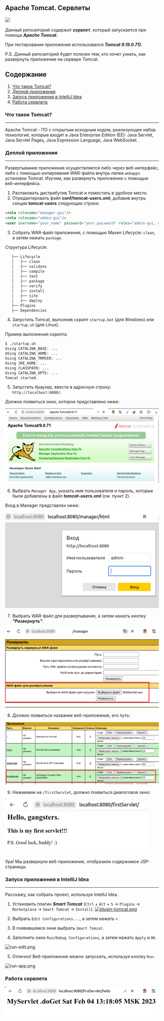 ## Apache Tomcat. Сервлеты

<image src="https://www.hostiki.com/blog/wp-content/uploads/2022/01/Apache-Tomcat-414x232.png"/>

Данный репозиторий содержит _**сервлет**_,
который запускается при помощи _**Apache Tomcat**_.

При тестировании приложения использовался _**Tomcat 9 (9.0.71)**_.

P.S. Данный репозиторий будет полезен тем, кто хочет узнать, как развернуть 
приложение на сервере Tomcat. 
## Содержание
1. [Что такое Tomcat?](#about-tomcat)
2. [Деплой приложения](#deploy)
3. [Запуск приложения в IntelliJ Idea](#run-application)
4. [Работа сервлета](#working-servlet)

### Что такое Tomcat? <a name="about-tomcat"></a>
---
Apache Tomcat - ПО с открытым исходным кодом, реализующее набор технологий, которые 
входят в Java Enterprise Edition (EE): Java Servlet, Java Servlet Pages,
Java Expression Language, Java WebSocket.

### Деплой приложения <a name="deploy"></a>
---
Развертывание приложения осуществляется либо через веб-интерфейс,
либо c помощью копирования WAR-файла внутрь папки `webapps` установки Tomcat.
Изучим, как развернуть приложение с помощью веб-интерфейса.

1. Распаковать дистрибутив Tomcat и поместить в удобное место.
2. Отредактировать файл **conf/tomcat-users.xml**, добавив внутрь 
секции **tomcat-users** следующие строки:
```html
<role rolename="manager-gui"/>
<role rolename="admin-gui"/>
<user username="your_name" password="your_password" roles="admin-gui, manager-gui"/>
```
3. Собрать WAR-файл приложения, с помощью Maven 
Lifecycle: `clean`, а затем нажать `package`.

Структура Lifecycle:
```
   ├── Lifecycle
   │   ├── clean
   │   ├── validate
   │   ├── compile
   │   ├── test
   │   ├── package
   │   ├── verify
   │   ├── install
   │   ├── site
   │   ├── deploy
   ├── Plugins
   ├── Dependencies
```
4. Запустить Tomcat, выполнив скрипт `startup.bat` (для
Windows) или `startup.sh` (для Linux).

Пример выполнения скрипта.
```
$ ./startup.sh
Using CATALINA_BASE: ...
USing CATALINA_HOME: ...
Using CATALINA_TMPDIR: ...
Using JRE_HOME: ...
Using CLASSPATH: ...
Using CATALINA_OPTS: ...
Tomcat started.
```
5. Запустить браузер, ввести в адресную строку:
`http://localhost:8080/`. 

Должно появиться окно, которое представлено ниже:

![Стартовая страница](images/start-tomcat.png)

6. Выбрать `Manager App`, указать имя пользователя и пароль, которые
были добавлены в файл _**tomcat-users.xml**_ (см. пункт 2).

Вход в Manager представлен ниже:

![Вход](images/auth.png)

7. Выбрать WAR-файл для развертывания, а затем
нажать кнопку _**"Развернуть"**_.

![Выбор WAR-файла](images/war-file.png)

8. Должно появиться название веб-приложения, его путь:

![/firstServlet](images/firstServlet.png)

9. Нажимаем на `/firstServlet`, должно появиться диалоговое окно:

![hello](images/hello.png)

Ура! Мы развернули веб-приложение, отобразили
содержимое JSP-страницы.

### Запуск приложения в IntelliJ Idea <a name="run-application"></a>
---
Расскажу, как собрать проект, используя IntelliJ Idea.
1. Установить плагин _**Smart Tomcat**_ (`Ctrl` + `Alt` + `S` 
-> `Plugins` -> `Marketplace` -> `Smart Tomcat` -> `Install`).
[![plugin-tomcat.png](https://i.postimg.cc/LXF5X089/plugin-tomcat.png)](https://postimg.cc/R3G4pdty)

2. Выбрать `Edit Configurations...`, а затем нажать `+`.
3. В появившемся окне выбрать `Smart Tomcat`.
4. Заполнить окно `Run/Debug Configurations`, а затем нажать
`Apply` и `OK`.

![run-edit.png](https://i.postimg.cc/RFDLYH1J/run-edit.png)

5. Отлично! Веб-приложение можно запускать, используя кнопку `Run`.

![run-app.png](https://i.postimg.cc/ZR46DLyq/run-app.png)

### Работа сервлета <a name="working-servlet"></a>
![Работа сервлета](images/work-servlet.png)

